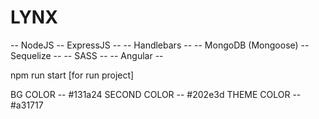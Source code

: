# LYNX
-- NodeJS -- ExpressJS --
-- Handlebars --
-- MongoDB (Mongoose) -- Sequelize --
-- SASS --
-- Angular --

npm run start [for run project]


BG COLOR -- #131a24
SECOND COLOR -- #202e3d
THEME COLOR -- #a31717
